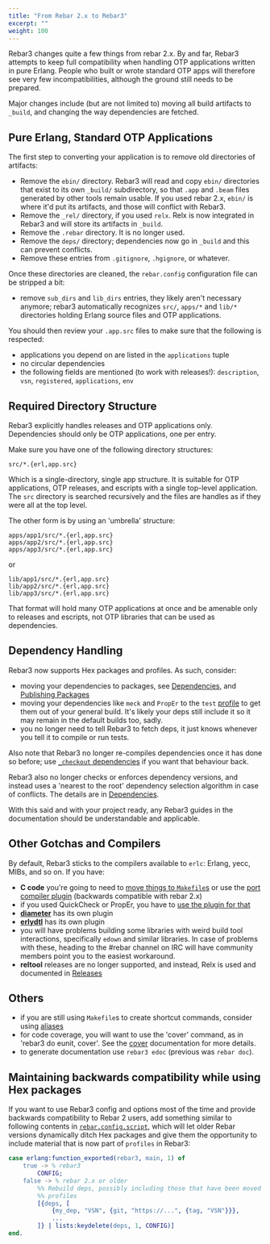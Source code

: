 ```yaml
---
title: "From Rebar 2.x to Rebar3"
excerpt: ""
weight: 100
---
```


Rebar3 changes quite a few things from rebar 2.x. By and far, Rebar3 attempts to keep full compatibility when handling OTP applications written in pure Erlang. People who built or wrote standard OTP apps will therefore see very few incompatibilities, although the ground still needs to be prepared.

Major changes include (but are not limited to) moving all build artifacts to `_build`, and changing the way dependencies are fetched.

## Pure Erlang, Standard OTP Applications

The first step to converting your application is to remove old directories of artifacts:

- Remove the `ebin/` directory. Rebar3 will read and copy `ebin/` directories that exist to its own `_build/` subdirectory, so that `.app` and `.beam` files generated by other tools remain usable. If you used rebar 2.x, `ebin/` is where it'd put its artifacts, and those will conflict with Rebar3.
- Remove the `_rel/` directory, if you used `relx`. Relx is now integrated in Rebar3 and will store its artifacts in `_build`.
- Remove the `.rebar` directory. It is no longer used.
- Remove the `deps/` directory; dependencies now go in `_build` and this can prevent conflicts.
- Remove these entries from `.gitignore`, `.hgignore`, or whatever.

Once these directories are cleaned, the `rebar.config` configuration file can be stripped a bit:

- remove `sub_dirs` and `lib_dirs` entries, they likely aren't necessary anymore; rebar3 automatically recognizes `src/`, `apps/*` and `lib/*` directories holding Erlang source files and OTP applications.

You should then review your `.app.src` files to make sure that the following is respected:

- applications you depend on are listed in the `applications` tuple
- no circular dependencies
- the following fields are mentioned (to work with releases!): `description`, `vsn`, `registered`, `applications`, `env`

## Required Directory Structure

Rebar3 explicitly handles releases and OTP applications only. Dependencies should only be OTP applications, one per entry.

Make sure you have one of the following directory structures:

```plain
src/*.{erl,app.src}
```

Which is a single-directory, single app structure. It is suitable for OTP applications, OTP releases, and escripts with a single top-level application. The `src` directory is searched recursively and the files are handles as if they were all at the top level.

The other form is by using an 'umbrella' structure:

```plain
apps/app1/src/*.{erl,app.src}
apps/app2/src/*.{erl,app.src}
apps/app3/src/*.{erl,app.src}
```

or

```plain
lib/app1/src/*.{erl,app.src}
lib/app2/src/*.{erl,app.src}
lib/app3/src/*.{erl,app.src}
```

That format will hold many OTP applications at once and be amenable only to releases and escripts, not OTP libraries that can be used as dependencies.

## Dependency Handling

Rebar3 now supports Hex packages and profiles. As such, consider:

- moving your dependencies to packages, see [Dependencies](/docs/configuration/dependencies), and [Publishing Packages](/docs/package_management/publishing-packages)
- moving your dependencies like `meck` and `PropEr` to the `test` [profile](/docs/configuration/profiles) to get them out of your general build. It's likely your deps still include it so it may remain in the default builds too, sadly.
- you no longer need to tell Rebar3 to fetch deps, it just knows whenever you tell it to compile or run tests.

Also note that Rebar3 no longer re-compiles dependencies once it has done so before; use [`_checkout` dependencies](/docs/configuration/dependencies#checkout-dependencies) if you want that behaviour back.

Rebar3 also no longer checks or enforces dependency versions, and instead uses a 'nearest to the root' dependency selection algorithm in case of conflicts. The details are in [Dependencies](/docs/configuration/dependencies).

With this said and with your project ready, any Rebar3 guides in the documentation should be understandable and applicable.

## Other Gotchas and Compilers

By default, Rebar3 sticks to the compilers available to `erlc`: Erlang, yecc, MIBs, and so on. If you have:

- **C code** you're going to need to [move things to `Makefile`s](/docs/tutorials/building_cc_cpp) or use the [port compiler plugin](/docs/configuration/plugins/#port-compiler) (backwards compatible with rebar 2.x)
- if you used QuickCheck or PropEr, you have to [use the plugin for that](/docs/configuration/plugins/#recommended-plugins)
- [**diameter**](/docs/configuration/plugins/#diameter) has its own plugin
- [**erlydtl**](/docs/configuration/plugins/#erlydtl) has its own plugin
- you will have problems building some libraries with weird build tool interactions, specifically `edown` and similar libraries. In case of problems with these, heading to the #rebar channel on IRC will have community members point you to the easiest workaround.
- **reltool** releases are no longer supported, and instead, Relx is used and documented in [Releases](/docs/deployment/releases)

## Others

- if you are still using `Makefile`s to create shortcut commands, consider using [aliases](/docs/configuration/plugins/#alias)
- for code coverage, you will want to use the 'cover' command, as in 'rebar3 do eunit, cover'. See the [cover](/docs/commands#cover) documentation for more details.
- to generate documentation use `rebar3 edoc` (previous was `rebar doc`).

## Maintaining backwards compatibility while using Hex packages

If you want to use Rebar3 config and options most of the time and provide backwards compatibility to Rebar 2 users, add something similar to following contents in [`rebar.config.script`](/docs/configuration/config_script), which will let older Rebar versions dynamically ditch Hex packages and give them the opportunity to include material that is now part of `profiles` in Rebar3:

```erlang
case erlang:function_exported(rebar3, main, 1) of
    true -> % rebar3
        CONFIG;
    false -> % rebar 2.x or older
        %% Rebuild deps, possibly including those that have been moved to
        %% profiles
        [{deps, [
            {my_dep, "VSN", {git, "https://...", {tag, "VSN"}}},
            ...
        ]} | lists:keydelete(deps, 1, CONFIG)]
end.
```
